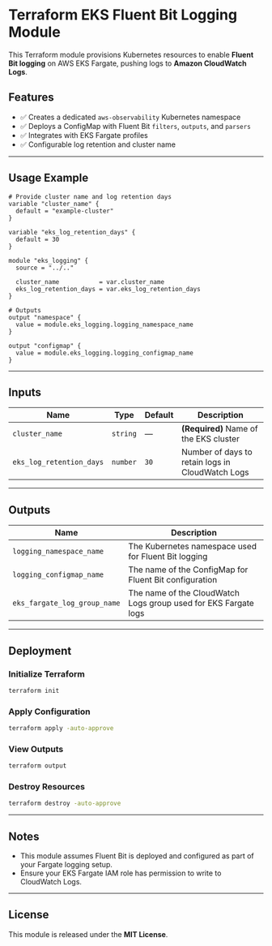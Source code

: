# Terraform EKS Fluent Bit Logging Module

This Terraform module provisions Kubernetes resources to enable **Fluent Bit logging** on AWS EKS Fargate, pushing logs to **Amazon CloudWatch Logs**.

## Features

- ✅ Creates a dedicated `aws-observability` Kubernetes namespace
- ✅ Deploys a ConfigMap with Fluent Bit `filters`, `outputs`, and `parsers`
- ✅ Integrates with EKS Fargate profiles
- ✅ Configurable log retention and cluster name

---

## Usage Example

```hcl
# Provide cluster name and log retention days
variable "cluster_name" {
  default = "example-cluster"
}

variable "eks_log_retention_days" {
  default = 30
}

module "eks_logging" {
  source = "../.."

  cluster_name           = var.cluster_name
  eks_log_retention_days = var.eks_log_retention_days
}

# Outputs
output "namespace" {
  value = module.eks_logging.logging_namespace_name
}

output "configmap" {
  value = module.eks_logging.logging_configmap_name
}
```

---

## Inputs

| Name                   | Type     | Default | Description                                               |
|------------------------|----------|---------|-----------------------------------------------------------|
| `cluster_name`         | `string` | —       | **(Required)** Name of the EKS cluster                    |
| `eks_log_retention_days` | `number` | `30`     | Number of days to retain logs in CloudWatch Logs         |

---

## Outputs

| Name                       | Description                                                      |
|----------------------------|------------------------------------------------------------------|
| `logging_namespace_name`   | The Kubernetes namespace used for Fluent Bit logging             |
| `logging_configmap_name`   | The name of the ConfigMap for Fluent Bit configuration           |
| `eks_fargate_log_group_name` | The name of the CloudWatch Logs group used for EKS Fargate logs |

---

## Deployment

### Initialize Terraform

```sh
terraform init
```

### Apply Configuration

```sh
terraform apply -auto-approve
```

### View Outputs

```sh
terraform output
```

### Destroy Resources

```sh
terraform destroy -auto-approve
```

---

## Notes

- This module assumes Fluent Bit is deployed and configured as part of your Fargate logging setup.
- Ensure your EKS Fargate IAM role has permission to write to CloudWatch Logs.

---

## License

This module is released under the **MIT License**.
